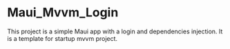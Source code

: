 # Maui_Mvvm_Login
This project is a simple Maui app with a login and dependencies injection.
It is a template for startup mvvm project.
